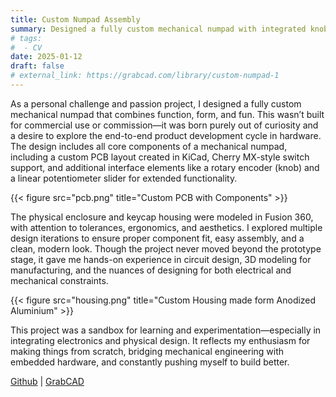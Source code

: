 ```yaml
---
title: Custom Numpad Assembly
summary: Designed a fully custom mechanical numpad with integrated knob and slider—complete with PCB, shell, and switch layout—purely as a passion project.
# tags:
#  - CV
date: 2025-01-12
draft: false
# external_link: https://grabcad.com/library/custom-numpad-1
---
```


As a personal challenge and passion project, I designed a fully custom mechanical numpad that combines function, form, and fun. This wasn’t built for commercial use or commission—it was born purely out of curiosity and a desire to explore the end-to-end product development cycle in hardware. The design includes all core components of a mechanical numpad, including a custom PCB layout created in KiCad, Cherry MX-style switch support, and additional interface elements like a rotary encoder (knob) and a linear potentiometer slider for extended functionality.

{{< figure src="pcb.png" title="Custom PCB with Components" >}}

The physical enclosure and keycap housing were modeled in Fusion 360, with attention to tolerances, ergonomics, and aesthetics. I explored multiple design iterations to ensure proper component fit, easy assembly, and a clean, modern look. Though the project never moved beyond the prototype stage, it gave me hands-on experience in circuit design, 3D modeling for manufacturing, and the nuances of designing for both electrical and mechanical constraints.

{{< figure src="housing.png" title="Custom Housing made form Anodized Aluminium" >}}

This project was a sandbox for learning and experimentation—especially in integrating electronics and physical design. It reflects my enthusiasm for making things from scratch, bridging mechanical engineering with embedded hardware, and constantly pushing myself to build better.

[Github](https://github.com/Steelbot2803/numpad_pcb) | [GrabCAD](https://grabcad.com/library/custom-numpad-1)
